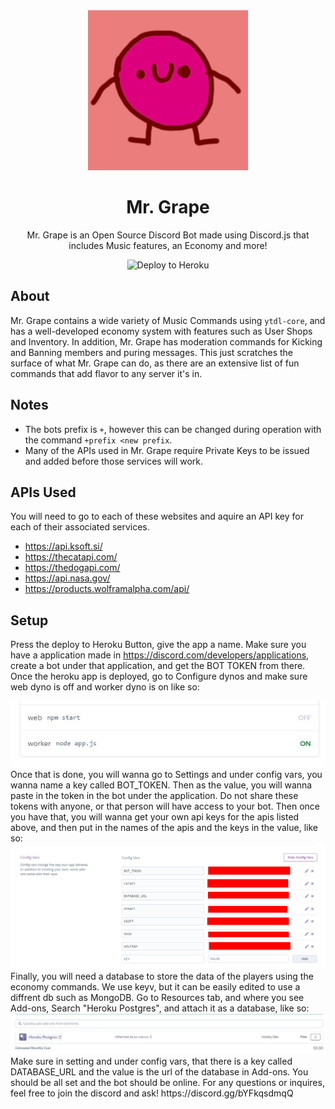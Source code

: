 <div align="center">
	<img src="images/mrgrape.png" title="Mr. Grape" alt="Mr. Grape" />
	<h1>Mr. Grape</h1>
	<p>Mr. Grape is an Open Source Discord Bot made using Discord.js that includes Music features, an Economy and more!</p>
	<img src="https://www.herokucdn.com/deploy/button.svg" href="https://heroku.com/deploy?template=https://github.com/kinglalu/Mr.Grape" title="Deploy to Heroku" alt="Deploy to Heroku">
</div>

## About

Mr. Grape contains a wide variety of Music Commands using `ytdl-core`, and has a well-developed economy system with features such as User Shops and Inventory. In addition, Mr. Grape has moderation commands for Kicking and Banning members and puring messages. This just scratches the surface of what Mr. Grape can do, as there are an extensive list of fun commands that add flavor to any server it's in.

## Notes
* The bots prefix is `+`, however this can be changed during operation with the command `+prefix <new prefix`.
* Many of the APIs used in Mr. Grape require Private Keys to be issued and added before those services will work.


## APIs Used
You will need to go to each of these websites and aquire an API key for each of their associated services.
* https://api.ksoft.si/
* https://thecatapi.com/
* https://thedogapi.com/
* https://api.nasa.gov/
* https://products.wolframalpha.com/api/

## Setup

 Press the deploy to Heroku Button, give the app a name.
Make sure you have a application made in https://discord.com/developers/applications, create a bot under that application, and get the BOT TOKEN from there.
Once the heroku app is deployed, go to Configure dynos and make sure web dyno is off and worker dyno is on like so:
<div align="center">
	<img src="images/dynos.JPG" alt="Dyno config" />
</div>
Once that is done, you will wanna go to Settings and under config vars, you wanna name a key called BOT_TOKEN. Then as the value, you will wanna paste in the token in the bot under the application. Do not share these tokens with anyone, or that person will have access to your bot. Then once you have that, you will wanna get your own api keys for the apis listed above, and then put in the names of the apis and the keys in the value, like so:
<div align="center">
	<img src="images/keys.jpg" alt="KEY config" />
</div>
Finally, you will need a database to store the data of the players using the economy commands. We use keyv, but it can be easily edited to use a diffrent db such as MongoDB. Go to Resources tab, and where you see Add-ons, Search "Heroku Postgres", and attach it as a database, like so:
<div align="center">
	<img src="images/database.JPG" alt="Database config" />
</div>
 Make sure in setting and under config vars, that there is a key called DATABASE_URL and the value is the url of the database in Add-ons. You should be all set and the bot should be online. For any questions or inquires, feel free to join the discord and ask! https://discord.gg/bYFkqsdmqQ
